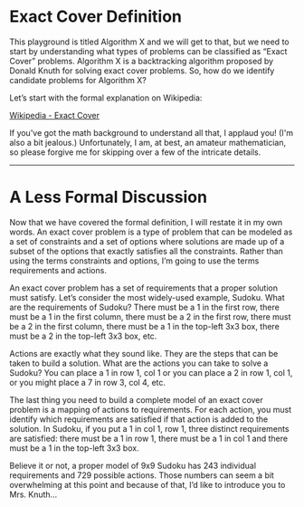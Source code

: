 # Exact Cover Definition

This playground is titled Algorithm X and we will get to that, but we need to start by understanding what types of problems can be classified as “Exact Cover” problems. Algorithm X is a backtracking algorithm proposed by Donald Knuth for solving exact cover problems. So, how do we identify candidate problems for Algorithm X?

Let’s start with the formal explanation on Wikipedia:

[Wikipedia - Exact Cover]( https://en.wikipedia.org/wiki/Exact_cover)

If you've got the math background to understand all that, I applaud you! (I'm also a bit jealous.) Unfortunately, I am, at best, an amateur mathematician, so please forgive me for skipping over a few of the intricate details.

---

# A Less Formal Discussion

Now that we have covered the formal definition, I will restate it in my own words. An exact cover problem is a type of problem that can be modeled as a set of constraints and a set of options where solutions are made up of a subset of the options that exactly satisfies all the constraints. Rather than using the terms constraints and options, I’m going to use the terms requirements and actions.

An exact cover problem has a set of requirements that a proper solution must satisfy. Let’s consider the most widely-used example, Sudoku. What are the requirements of Sudoku? There must be a 1 in the first row, there must be a 1 in the first column, there must be a 2 in the first row, there must be a 2 in the first column, there must be a 1 in the top-left 3x3 box, there must be a 2 in the top-left 3x3 box, etc. 

Actions are exactly what they sound like. They are the steps that can be taken to build a solution. What are the actions you can take to solve a Sudoku? You can place a 1 in row 1, col 1 or you can place a 2 in row 1, col 1, or you might place a 7 in row 3, col 4, etc.

The last thing you need to build a complete model of an exact cover problem is a mapping of actions to requirements. For each action, you must identify which requirements are satisfied if that action is added to the solution. In Sudoku, if you put a 1 in col 1, row 1, three distinct requirements are satisfied: there must be a 1 in row 1, there must be a 1 in col 1 and there must be a 1 in the top-left 3x3 box.

Believe it or not, a proper model of 9x9 Sudoku has 243 individual requirements and 729 possible actions. Those numbers can seem a bit overwhelming at this point and because of that, I’d like to introduce you to Mrs. Knuth…

<BR>